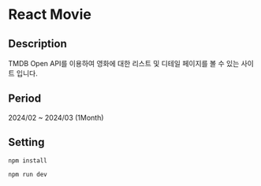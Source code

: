 # React Movie

## Description
TMDB Open API를 이용하여 영화에 대한 리스트 및 디테일 페이지를 볼 수 있는 사이트 입니다.

## Period
2024/02 ~ 2024/03 (1Month)

## Setting
```
npm install
```

```
npm run dev
```
